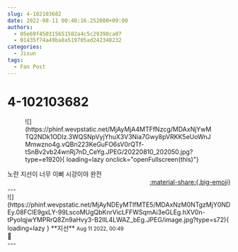 ```yaml
---
slug: 4-102103682
date: 2022-08-11 00:48:16.252000+09:00
authors:
  - 05e69f450315651582a4c5c29398ca07
  - 01435f74a49ba8a519705ad242348232
categories:
  - Jisun
tags:
  - Fan Post
---
```


# 4-102103682

<div class="post-container" markdown="1">
<div class="content-container md-sidebar__scrollwrap" markdown="1">


<figure markdown="1">
![](https://phinf.wevpstatic.net/MjAyMjA4MTFfNzcg/MDAxNjYwMTQ2NDk1ODIz.3WQSNpVyjYhuX3V3Nia7Gwy8pVRKK5eUoWnJMmwzno4g.vQBn223KeGuFO6sV0rQTf-tSnBv2vb24wnRj7nD_CeYg.JPEG/20220810_202050.jpg?type=e1920){ loading=lazy onclick="openFullscreen(this)"}
</figure>
노란 지선이 너무 이뻐 시강이야 완전

</div>
</div>

<div style="text-align: right;" markdown="1">
<a href="https://weverse.io/fromis9/fanpost/4-102103682" style="text-align: right;">:material-share:{.big-emoji}</a>
</div>
---

<div class="comments-container md-sidebar__scrollwrap" markdown="1">
<div class="comment" markdown="1">
<div class='id-container' markdown="1">
![](https://phinf.wevpstatic.net/MjAyNDEyMTlfMTE5/MDAxNzM0NTgzMjY0NDEy.08FClE9gxLY-99LscoMUgQbKnrVicLFFWSqmAi3eGLEg.hXV0n-tPyoIqjwYMPRrQ8Zn9aHvy3-B2llL4LWAZ_bEg.JPEG/image.jpg?type=s72){ loading=lazy }
**<span class="artist">지선</span>** <small>Aug 11 2022, 00:49</small><br>
</div>
<div class='comment-body' markdown="1">
💛
</div>
</div>
</div>
---
